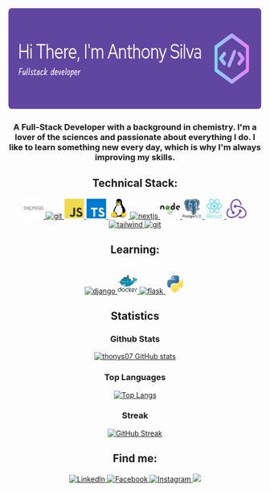 
<!------ ![Header](./github-header-image.png)----->
<div id="header" align="center">
<img src="./github-header-image.png" alt="header"width="600" height="200">
  <div>
<h3 align="center">A Full-Stack Developer with a background in chemistry. I'm a lover of the sciences and passionate about everything I do. I like to learn something new every day, which is why I'm always improving my skills.</h3>

## Technical Stack:

<div align="center">
 <a href="https://expressjs.com" target="_blank" rel="noreferrer"> <img src="https://raw.githubusercontent.com/devicons/devicon/master/icons/express/express-original-wordmark.svg" alt="express" width="40" height="40"/> </a> 
<a href="https://git-scm.com/" target="_blank" rel="noreferrer"> <img src="https://www.vectorlogo.zone/logos/git-scm/git-scm-icon.svg" alt="git" width="40" height="40"/> </a> 
 <a href="https://developer.mozilla.org/en-US/docs/Web/JavaScript" target="_blank" rel="noreferrer"> <img src="https://raw.githubusercontent.com/devicons/devicon/master/icons/javascript/javascript-original.svg" alt="javascript" width="40" height="40"/> </a> 
 <a href="https://www.typescriptlang.org/" target="_blank" rel="noreferrer"> <img src="https://raw.githubusercontent.com/devicons/devicon/master/icons/typescript/typescript-original.svg" alt="typescript" width="40" height="40"/> </a>
 <a href="https://www.linux.org/" target="_blank" rel="noreferrer"> <img src="https://raw.githubusercontent.com/devicons/devicon/master/icons/linux/linux-original.svg" alt="linux" width="40" height="40"/> </a> 
 <a href="https://nextjs.org/" target="_blank" rel="noreferrer"> <img src="https://cdn.worldvectorlogo.com/logos/nextjs-2.svg" alt="nextjs" width="40" height="40"/> </a> 
 <a href="https://nodejs.org" target="_blank" rel="noreferrer"> <img src="https://raw.githubusercontent.com/devicons/devicon/master/icons/nodejs/nodejs-original-wordmark.svg" alt="nodejs" width="40" height="40"/> </a> 
 <a href="https://www.postgresql.org" target="_blank" rel="noreferrer"> <img src="https://raw.githubusercontent.com/devicons/devicon/master/icons/postgresql/postgresql-original-wordmark.svg" alt="postgresql" width="40" height="40"/> </a> 
 <a href="https://reactjs.org/" target="_blank" rel="noreferrer"> <img src="https://raw.githubusercontent.com/devicons/devicon/master/icons/react/react-original-wordmark.svg" alt="react" width="40" height="40"/> </a> 
 <a href="https://redux.js.org" target="_blank" rel="noreferrer"> <img src="https://raw.githubusercontent.com/devicons/devicon/master/icons/redux/redux-original.svg" alt="redux" width="40" height="40"/> </a> 
 <a href="https://tailwindcss.com/" target="_blank" rel="noreferrer"> <img src="https://www.vectorlogo.zone/logos/tailwindcss/tailwindcss-icon.svg" alt="tailwind" width="40" height="40"/> </a> 
 <a href="https://git-scm.com/" target="_blank" rel="noreferrer"> <img src="https://www.vectorlogo.zone/logos/git-scm/git-scm-icon.svg" alt="git" width="40" height="40"/> </a> 
  </div>

  
  ## Learning:
   <br/>
   <div align="center">
  <a href="https://www.djangoproject.com/" target="_blank" rel="noreferrer"> <img src="https://cdn.worldvectorlogo.com/logos/django.svg" alt="django" width="40" height="40"/> </a> 
  <a href="https://www.docker.com/" target="_blank" rel="noreferrer"> <img src="https://raw.githubusercontent.com/devicons/devicon/master/icons/docker/docker-original-wordmark.svg" alt="docker" width="40" height="40"/> </a> 
  <a href="https://flask.palletsprojects.com/" target="_blank" rel="noreferrer"> <img src="https://www.vectorlogo.zone/logos/pocoo_flask/pocoo_flask-icon.svg" alt="flask" width="40" height="40"/> </a> 
  <a href="https://www.python.org" target="_blank" rel="noreferrer"> <img src="https://raw.githubusercontent.com/devicons/devicon/master/icons/python/python-original.svg" alt="python" width="40" height="40"/> </a>
</div>


## Statistics

<div align="center">

### Github Stats

[![thonys07 GitHub stats](https://github-readme-stats.vercel.app/api?username=thonys07&count_private=true&show_icons=true&theme=nord)](https://github.com/thonys07)

### Top Languages

[![Top Langs](https://github-readme-stats.vercel.app/api/top-langs/?username=thonys07&show_icons=true&layout=compact&&theme=nord)](https://github.com/thonys07)

### Streak

[![GitHub Streak](https://github-readme-streak-stats.herokuapp.com?user=thonys07&theme=nord)](https://git.io/streak-stats)


## Find me:

<div align="center">
<a href="https://www.linkedin.com/in/anthonys07/"><img class= "center" src="https://img.shields.io/badge/LinkedIn-0077B5?style=for-the-badge&logo=linkedin&logoColor=white" alt="LinkedIn"> </a>
<a href="https://www.facebook.com/ThonySiilva/"><img class= "center" src="https://img.shields.io/badge/Facebook-1877F2?style=for-the-badge&logo=facebook&logoColor=white" alt="Facebook "> </a>
<a href="https://www.instagram.com/thonysilva.07/"><img calss= "center" src="https://img.shields.io/badge/Instagram-E4405F?style=for-the-badge&logo=instagram&logoColor=white" alt="Instagram"> </a>
<a href="https://twitter.com/_ThonySilva_"><img calss= "center" src="https://img.shields.io/badge/Twitter-1DA1F2?style=for-the-badge&logo=twitter&logoColor=white" > </a>
</div>





